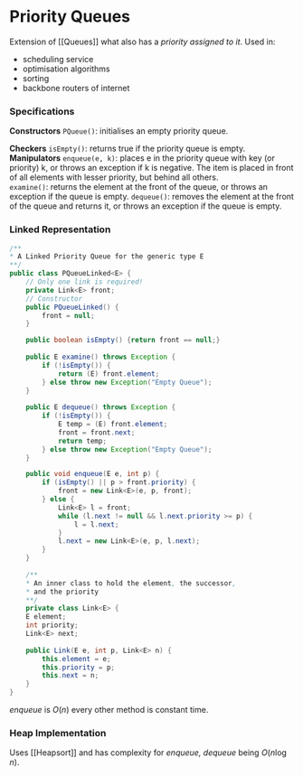 # Priority Queues
Extension of [[Queues]] what also has a *priority assigned to it*. 
Used in:
- scheduling service
- optimisation algorithms
- sorting
- backbone routers of internet

### Specifications
**Constructors** 
`PQueue()`: initialises an empty priority queue. 

**Checkers** 
`isEmpty()`: returns true if the priority queue is empty. 
**Manipulators** 
`enqueue(e, k)`: places e in the priority queue with key (or priority) k, 
or throws an exception if k is negative. The item is placed in front of 
all elements with lesser priority, but behind all others.  
`examine()`: returns the element at the front of the queue, or throws an 
exception if the queue is empty. 
`dequeue()`: removes the element at the front of the queue and returns 
it, or throws an exception if the queue is empty.

### Linked Representation
```java
/**  
* A Linked Priority Queue for the generic type E  
**/  
public class PQueueLinked<E> {  
	// Only one link is required!  
	private Link<E> front;  
	// Constructor  
	public PQueueLinked() {  
		front = null;  
	}

	public boolean isEmpty() {return front == null;} 
	
	public E examine() throws Exception {  
		if (!isEmpty()) {  
			return (E) front.element;  
		} else throw new Exception("Empty Queue");  
	}  
		
	public E dequeue() throws Exception {  
		if (!isEmpty()) {  
			E temp = (E) front.element;  
			front = front.next;  
			return temp;  
		} else throw new Exception("Empty Queue");  
	}

	public void enqueue(E e, int p) {  
		if (isEmpty() || p > front.priority) {  
			front = new Link<E>(e, p, front);  
		} else {  
			Link<E> l = front;  
			while (l.next != null && l.next.priority >= p) {  
				l = l.next;  
			}  
			l.next = new Link<E>(e, p, l.next);  
		}  
	}
	
	/**  
	* An inner class to hold the element, the successor,  
	* and the priority  
	**/  
	private class Link<E> {  
	E element;  
	int priority;  
	Link<E> next;  
	
	public Link(E e, int p, Link<E> n) {  
		this.element = e;  
		this.priority = p;  
		this.next = n;  
	}  
}
```
*enqueue* is $O(n)$ every other method is constant time.

### Heap Implementation
Uses [[Heapsort]] and has complexity for *enqueue, dequeue* being $O(n \log n)$.